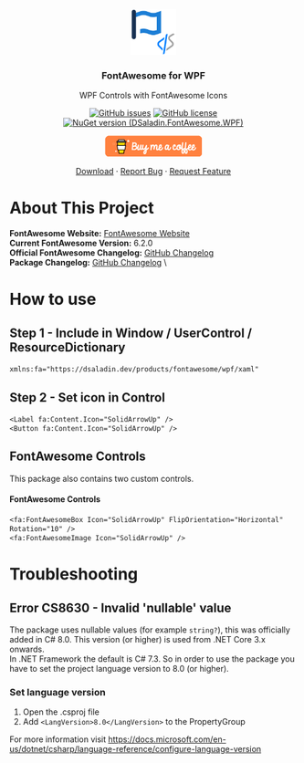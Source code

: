 <div align="center">
  <a href="./images/FontAwesomeLogo.png">
    <img src="./images/FontAwesomeLogo.png" alt="Logo" width="80" height="80">
  </a>

  <h3 align="center">FontAwesome for WPF</h3>

  <p align="center">
    WPF Controls with FontAwesome Icons
    <br />
<div>

[![GitHub issues](https://img.shields.io/github/issues/DSaladinCH/fontawesome-wpf?style=for-the-badge)](https://github.com/DSaladinCH/fontawesome-wpf/issues)
[![GitHub license](https://img.shields.io/github/license/DSaladinCH/fontawesome-wpf?style=for-the-badge)](https://github.com/DSaladinCH/fontawesome-wpf/blob/master/LICENSE.txt)
[![NuGet version (DSaladin.FontAwesome.WPF)](https://img.shields.io/nuget/v/DSaladin.FontAwesome.WPF.svg?style=for-the-badge)](https://www.nuget.org/packages/DSaladin.FontAwesome.WPF/)  

[!["Buy Me A Coffee"](https://github.com/DSaladinCH/fontawesome-wpf/blob/main/images/buy_me_a_coffee.png)](https://www.buymeacoffee.com/dsaladin)

</div>
    <a href="https://www.nuget.org/packages/DSaladin.FontAwesome.WPF">Download</a>
    ·
    <a href="https://github.com/DSaladinCH/fontawesome-wpf/issues">Report Bug</a>
    ·
    <a href="https://github.com/DSaladinCH/fontawesome-wpf/issues">Request Feature</a>
  </p>
</div>

# About This Project
**FontAwesome Website:** [FontAwesome Website](https://fontawesome.com/icons) \
**Current FontAwesome Version:** 6.2.0 \
**Official FontAwesome Changelog:** [GitHub Changelog](https://github.com/FortAwesome/Font-Awesome/blob/master/CHANGELOG.md) \
**Package Changelog:** [GitHub Changelog](https://github.com/DSaladinCH/fontawesome-wpf/blob/master/CHANGELOG.md) \

# How to use
## Step 1 - Include in Window / UserControl / ResourceDictionary
```
xmlns:fa="https://dsaladin.dev/products/fontawesome/wpf/xaml"
```

## Step 2 - Set icon in Control
```
<Label fa:Content.Icon="SolidArrowUp" />
<Button fa:Content.Icon="SolidArrowUp" />
```

## FontAwesome Controls
This package also contains two custom controls.
#### FontAwesome Controls
```
<fa:FontAwesomeBox Icon="SolidArrowUp" FlipOrientation="Horizontal" Rotation="10" />
<fa:FontAwesomeImage Icon="SolidArrowUp" />
```

# Troubleshooting
## Error CS8630 - Invalid 'nullable' value
The package uses nullable values (for example `string?`), this was officially added in C# 8.0. This version (or higher) is used from .NET Core 3.x onwards. <br />
In .NET Framework the default is C# 7.3. So in order to use the package you have to set the project language version to 8.0 (or higher).
### Set language version
1. Open the .csproj file
2. Add `<LangVersion>8.0</LangVersion>` to the PropertyGroup

For more information visit https://docs.microsoft.com/en-us/dotnet/csharp/language-reference/configure-language-version